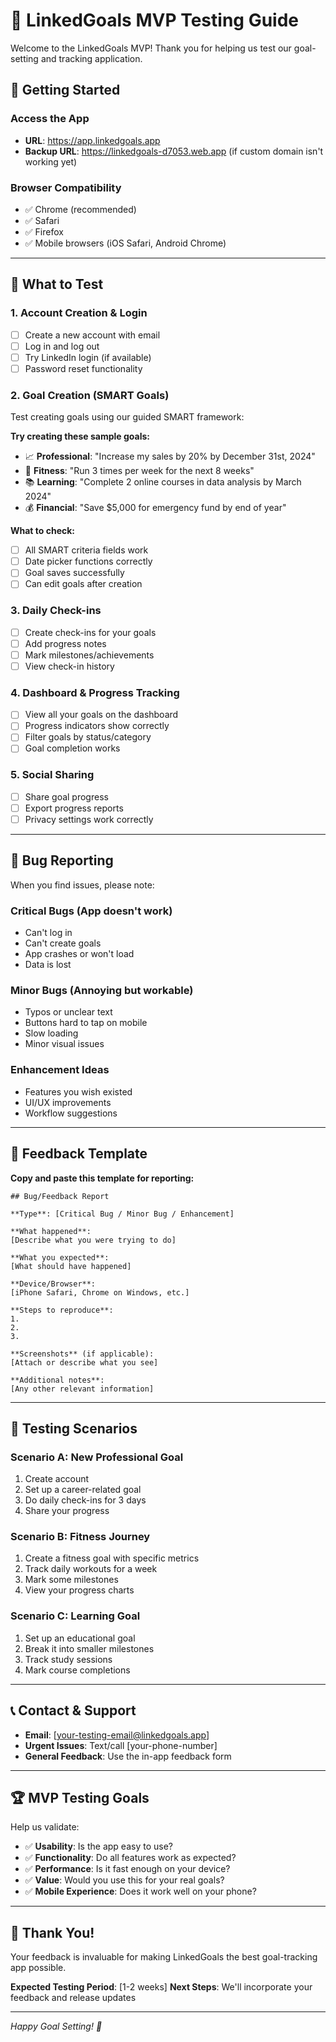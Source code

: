 # 🎯 LinkedGoals MVP Testing Guide

Welcome to the LinkedGoals MVP! Thank you for helping us test our goal-setting and tracking application.

## 🚀 **Getting Started**

### **Access the App**

- **URL**: https://app.linkedgoals.app
- **Backup URL**: https://linkedgoals-d7053.web.app (if custom domain isn't working yet)

### **Browser Compatibility**

- ✅ Chrome (recommended)
- ✅ Safari
- ✅ Firefox
- ✅ Mobile browsers (iOS Safari, Android Chrome)

---

## 📱 **What to Test**

### **1. Account Creation & Login**

- [ ] Create a new account with email
- [ ] Log in and log out
- [ ] Try LinkedIn login (if available)
- [ ] Password reset functionality

### **2. Goal Creation (SMART Goals)**

Test creating goals using our guided SMART framework:

**Try creating these sample goals:**

- 📈 **Professional**: "Increase my sales by 20% by December 31st, 2024"
- 💪 **Fitness**: "Run 3 times per week for the next 8 weeks"
- 📚 **Learning**: "Complete 2 online courses in data analysis by March 2024"
- 💰 **Financial**: "Save $5,000 for emergency fund by end of year"

**What to check:**

- [ ] All SMART criteria fields work
- [ ] Date picker functions correctly
- [ ] Goal saves successfully
- [ ] Can edit goals after creation

### **3. Daily Check-ins**

- [ ] Create check-ins for your goals
- [ ] Add progress notes
- [ ] Mark milestones/achievements
- [ ] View check-in history

### **4. Dashboard & Progress Tracking**

- [ ] View all your goals on the dashboard
- [ ] Progress indicators show correctly
- [ ] Filter goals by status/category
- [ ] Goal completion works

### **5. Social Sharing**

- [ ] Share goal progress
- [ ] Export progress reports
- [ ] Privacy settings work correctly

---

## 🐛 **Bug Reporting**

When you find issues, please note:

### **Critical Bugs** (App doesn't work)

- Can't log in
- Can't create goals
- App crashes or won't load
- Data is lost

### **Minor Bugs** (Annoying but workable)

- Typos or unclear text
- Buttons hard to tap on mobile
- Slow loading
- Minor visual issues

### **Enhancement Ideas**

- Features you wish existed
- UI/UX improvements
- Workflow suggestions

---

## 📝 **Feedback Template**

**Copy and paste this template for reporting:**

```
## Bug/Feedback Report

**Type**: [Critical Bug / Minor Bug / Enhancement]

**What happened**:
[Describe what you were trying to do]

**What you expected**:
[What should have happened]

**Device/Browser**:
[iPhone Safari, Chrome on Windows, etc.]

**Steps to reproduce**:
1.
2.
3.

**Screenshots** (if applicable):
[Attach or describe what you see]

**Additional notes**:
[Any other relevant information]
```

---

## 🎯 **Testing Scenarios**

### **Scenario A: New Professional Goal**

1. Create account
2. Set up a career-related goal
3. Do daily check-ins for 3 days
4. Share your progress

### **Scenario B: Fitness Journey**

1. Create a fitness goal with specific metrics
2. Track daily workouts for a week
3. Mark some milestones
4. View your progress charts

### **Scenario C: Learning Goal**

1. Set up an educational goal
2. Break it into smaller milestones
3. Track study sessions
4. Mark course completions

---

## 📞 **Contact & Support**

- **Email**: [your-testing-email@linkedgoals.app]
- **Urgent Issues**: Text/call [your-phone-number]
- **General Feedback**: Use the in-app feedback form

---

## 🏆 **MVP Testing Goals**

Help us validate:

- ✅ **Usability**: Is the app easy to use?
- ✅ **Functionality**: Do all features work as expected?
- ✅ **Performance**: Is it fast enough on your device?
- ✅ **Value**: Would you use this for your real goals?
- ✅ **Mobile Experience**: Does it work well on your phone?

---

## 🎁 **Thank You!**

Your feedback is invaluable for making LinkedGoals the best goal-tracking app possible.

**Expected Testing Period**: [1-2 weeks]
**Next Steps**: We'll incorporate your feedback and release updates

---

_Happy Goal Setting! 🚀_
